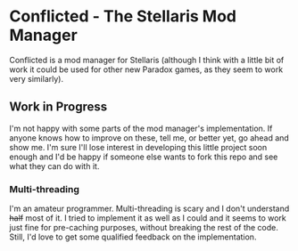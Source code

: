 # Conflicted - The Stellaris Mod Manager
Conflicted is a mod manager for Stellaris (although I think with a little bit of work it could be used for other new Paradox games, as they seem to work very similarly).

## Work in Progress
I'm not happy with some parts of the mod manager's implementation. If anyone knows how to improve on these, tell me, or better yet, go ahead and show me. I'm sure I'll lose interest in developing this little project soon enough and I'd be happy if someone else wants to fork this repo and see what they can do with it.

### Multi-threading
I'm an amateur programmer. Multi-threading is scary and I don't understand ~~half~~ most of it. I tried to implement it as well as I could and it seems to work just fine for pre-caching purposes, without breaking the rest of the code. Still, I'd love to get some qualified feedback on the implementation.